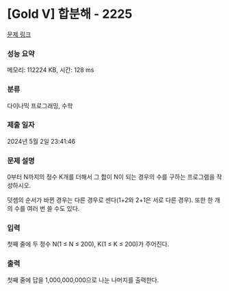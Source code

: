# [Gold V] 합분해 - 2225 

[문제 링크](https://www.acmicpc.net/problem/2225) 

### 성능 요약

메모리: 112224 KB, 시간: 128 ms

### 분류

다이나믹 프로그래밍, 수학

### 제출 일자

2024년 5월 2일 23:41:46

### 문제 설명

<p>0부터 N까지의 정수 K개를 더해서 그 합이 N이 되는 경우의 수를 구하는 프로그램을 작성하시오.</p>

<p>덧셈의 순서가 바뀐 경우는 다른 경우로 센다(1+2와 2+1은 서로 다른 경우). 또한 한 개의 수를 여러 번 쓸 수도 있다.</p>

### 입력 

 <p>첫째 줄에 두 정수 N(1 ≤ N ≤ 200), K(1 ≤ K ≤ 200)가 주어진다.</p>

### 출력 

 <p>첫째 줄에 답을 1,000,000,000으로 나눈 나머지를 출력한다.</p>

